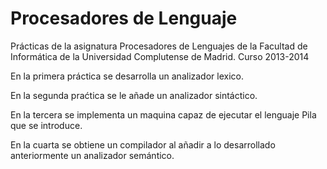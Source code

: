 # Procesadores de Lenguaje

Prácticas de la asignatura Procesadores de Lenguajes de la Facultad de Informática de la Universidad Complutense de Madrid. Curso 2013-2014 

En la primera práctica se desarrolla un analizador lexico.

En la segunda praćtica se le añade un analizador sintáctico.

En la tercera se implementa un maquina capaz de ejecutar el lenguaje Pila que se introduce.

En la cuarta se obtiene un compilador al añadir a lo desarrollado anteriormente un analizador semántico.
